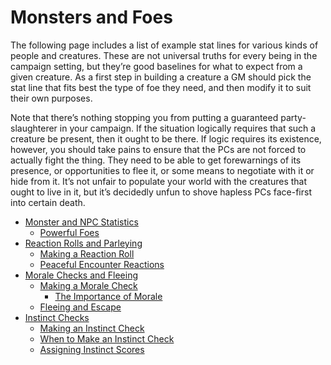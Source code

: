 # Monsters and Foes

The following page includes a list of example stat lines for various
kinds of people and creatures. These are not universal truths for every
being in the campaign setting, but they’re good baselines for what
to expect from a given creature. As a first step in building a creature
a GM should pick the stat line that fits best the type of foe they need,
and then modify it to suit their own purposes.

Note that there’s nothing stopping you from putting a guaranteed
party-slaughterer in your campaign. If the situation logically requires
that such a creature be present, then it ought to be there. If logic requires its existence, however, you should take pains to ensure that the
PCs are not forced to actually fight the thing. They need to be able to
get forewarnings of its presence, or opportunities to flee it, or some
means to negotiate with it or hide from it. It’s not unfair to populate
your world with the creatures that ought to live in it, but it’s decidedly
unfun to shove hapless PCs face-first into certain death.

<!-- TOC PLACEHOLDER -->

- [Monster and NPC Statistics](01-monster-and-npc-statistics.md)
  - [Powerful Foes](01-monster-and-npc-statistics.md#powerful-foes)
- [Reaction Rolls and Parleying](02-reaction-rolls-and-parleying.md)
  - [Making a Reaction Roll](02-reaction-rolls-and-parleying.md#making-a-reaction-roll)
  - [Peaceful Encounter Reactions](02-reaction-rolls-and-parleying.md#peaceful-encounter-reactions)
- [Morale Checks and Fleeing](03-morale-checks-and-fleeing.md)
  - [Making a Morale Check](03-morale-checks-and-fleeing.md#making-a-morale-check)
    - [The Importance of Morale](03-morale-checks-and-fleeing.md#the-importance-of-morale)
  - [Fleeing and Escape](03-morale-checks-and-fleeing.md#fleeing-and-escape)
- [Instinct Checks](04-instinct-checks.md)
  - [Making an Instinct Check](04-instinct-checks.md#making-an-instinct-check)
  - [When to Make an Instinct Check](04-instinct-checks.md#when-to-make-an-instinct-check)
  - [Assigning Instinct Scores](04-instinct-checks.md#assigning-instinct-scores)

